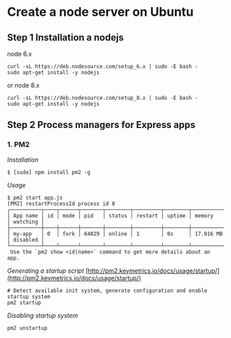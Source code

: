 # Create a node server on Ubuntu

## Step 1 Installation a nodejs

node 6.x
```
curl -sL https://deb.nodesource.com/setup_6.x | sudo -E bash -
sudo apt-get install -y nodejs
```
or node 8.x

```
curl -sL https://deb.nodesource.com/setup_8.x | sudo -E bash -
sudo apt-get install -y nodejs
```
## Step 2 Process managers for Express apps
### 1. PM2

*Installation*
```
$ [sudo] npm install pm2 -g
```
*Usage*
```
$ pm2 start app.js
[PM2] restartProcessId process id 0
┌──────────┬────┬──────┬───────┬────────┬─────────┬────────┬─────────────┬──────────┐
│ App name │ id │ mode │ pid   │ status │ restart │ uptime │ memory      │ watching │
├──────────┼────┼──────┼───────┼────────┼─────────┼────────┼─────────────┼──────────┤
│ my-app   │ 0  │ fork │ 64029 │ online │ 1       │ 0s     │ 17.816 MB   │ disabled │
└──────────┴────┴──────┴───────┴────────┴─────────┴────────┴─────────────┴──────────┘
 Use the `pm2 show <id|name>` command to get more details about an app.
```
*Generating a startup script*
[http://pm2.keymetrics.io/docs/usage/startup/](http://pm2.keymetrics.io/docs/usage/startup/)

```
# Detect available init system, generate configuration and enable startup system
pm2 startup
```
*Disabling startup system*
```
pm2 unstartup
```

